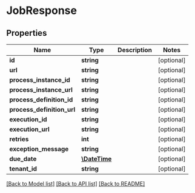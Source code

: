 # JobResponse

## Properties
Name | Type | Description | Notes
------------ | ------------- | ------------- | -------------
**id** | **string** |  | [optional] 
**url** | **string** |  | [optional] 
**process_instance_id** | **string** |  | [optional] 
**process_instance_url** | **string** |  | [optional] 
**process_definition_id** | **string** |  | [optional] 
**process_definition_url** | **string** |  | [optional] 
**execution_id** | **string** |  | [optional] 
**execution_url** | **string** |  | [optional] 
**retries** | **int** |  | [optional] 
**exception_message** | **string** |  | [optional] 
**due_date** | [**\DateTime**](\DateTime.md) |  | [optional] 
**tenant_id** | **string** |  | [optional] 

[[Back to Model list]](../README.md#documentation-for-models) [[Back to API list]](../README.md#documentation-for-api-endpoints) [[Back to README]](../README.md)


